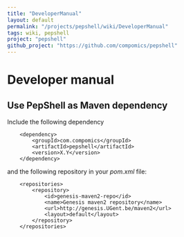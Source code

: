 ```yaml
---
title: "DeveloperManual"
layout: default
permalink: "/projects/pepshell/wiki/DeveloperManual"
tags: wiki, pepshell
project: "pepshell"
github_project: "https://github.com/compomics/pepshell"
---
```


# Developer manual

## Use PepShell as Maven dependency

Include the following dependency

```
    <dependency>
        <groupId>com.compomics</groupId>
        <artifactId>pepshell</artifactId>
        <version>X.Y</version>
    </dependency>
```

and the following repository in your _pom.xml_ file:

```
    <repositories>                   
        <repository>
            <id>genesis-maven2-repo</id>
            <name>Genesis maven2 repository</name>
            <url>http://genesis.UGent.be/maven2</url>
            <layout>default</layout>
        </repository>              
    </repositories>
```
